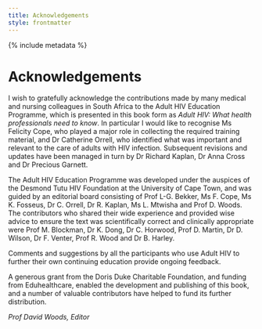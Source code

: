 ```yaml
---
title: Acknowledgements
style: frontmatter
---
```


{% include metadata %}

# Acknowledgements

I wish to gratefully acknowledge the contributions made by many medical and nursing colleagues in South Africa to the Adult HIV Education Programme, which is presented in this book form as *Adult HIV: What health professionals need to know*. In particular I would like to recognise Ms Felicity Cope, who played a major role in collecting the required training material, and Dr Catherine Orrell, who identified what was important and relevant to the care of adults with HIV infection. Subsequent revisions and updates have been managed in turn by Dr Richard Kaplan, Dr Anna Cross and Dr Precious Garnett.

The Adult HIV Education Programme was developed under the auspices of the Desmond Tutu HIV Foundation at the University of Cape Town, and was guided by an editorial board consisting of Prof L-G. Bekker, Ms F. Cope, Ms K. Fosseus, Dr C. Orrell, Dr R. Kaplan, Ms L. Mtwisha and Prof D. Woods. The contributors who shared their wide experience and provided wise advice to ensure the text was scientifically correct and clinically appropriate were Prof M. Blockman, Dr K. Dong, Dr C. Horwood, Prof D. Martin, Dr D. Wilson, Dr F. Venter, Prof R. Wood and Dr B. Harley.

Comments and suggestions by all the participants who use Adult HIV to further their own continuing education provide ongoing feedback.

A generous grant from the Doris Duke Charitable Foundation, and funding from Eduhealthcare, enabled the development and publishing of this book, and a number of valuable contributors have helped to fund its further distribution.

*Prof David Woods, Editor*